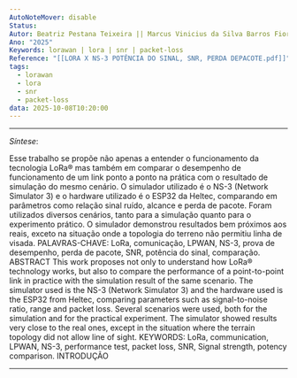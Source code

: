```yaml
---
AutoNoteMover: disable
Status:
Autor: Beatriz Pestana Teixeira || Marcus Vinicius da Silva Barros Fioravante ||  Débora Meyhofer Ferreira
Ano: "2025"
Keywords: lorawan | lora | snr | packet-loss
Reference: "[[LORA X NS-3 POTÊNCIA DO SINAL, SNR, PERDA DEPACOTE.pdf]]"
tags:
  - lorawan
  - lora
  - snr
  - packet-loss
data: 2025-10-08T10:20:00
---
```


---
*Síntese*: 

Esse trabalho se propõe não apenas a entender o funcionamento da tecnologia LoRa® mas também em comparar o desempenho de funcionamento de um link ponto a ponto na prática com o resultado de simulação do mesmo cenário. O simulador utilizado é o NS-3 (Network Simulator 3) e o hardware utilizado é o ESP32 da Heltec, comparando em parâmetros como relação sinal ruído, alcance e perda de pacote. Foram utilizados diversos cenários, tanto para a simulação quanto para o experimento prático. O simulador demonstrou resultados bem próximos aos reais, exceto na situação onde a topologia do terreno não permitiu linha de visada. PALAVRAS-CHAVE: LoRa, comunicação, LPWAN, NS-3, prova de desempenho, perda de pacote, SNR, potência do sinal, comparação. ABSTRACT This work proposes not only to understand how LoRa® technology works, but also to compare the performance of a point-to-point link in practice with the simulation result of the same scenario. The simulator used is the NS-3 (Network Simulator 3) and the hardware used is the ESP32 from Heltec, comparing parameters such as signal-to-noise ratio, range and packet loss. Several scenarios were used, both for the simulation and for the practical experiment. The simulator showed results very close to the real ones, except in the situation where the terrain topology did not allow line of sight. KEYWORDS: LoRa, communication, LPWAN, NS-3, performance test, packet loss, SNR, Signal strength, potency comparison. INTRODUÇÃO 

---

